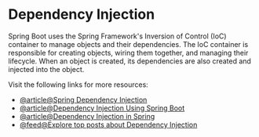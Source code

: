 # Dependency Injection

Spring Boot uses the Spring Framework's Inversion of Control (IoC) container to manage objects and their dependencies. The IoC container is responsible for creating objects, wiring them together, and managing their lifecycle. When an object is created, its dependencies are also created and injected into the object.

Visit the following links for more resources:

- [@article@Spring Dependency Injection](https://www.baeldung.com/spring-dependency-injection)
- [@article@Dependency Injection Using Spring Boot](https://medium.com/edureka/what-is-dependency-injection-5006b53af782)
- [@article@Dependency Injection in Spring](https://www.tpointtech.com/dependency-injection-in-spring)
- [@feed@Explore top posts about Dependency Injection](https://app.daily.dev/tags/dependency-injection?ref=roadmapsh)
